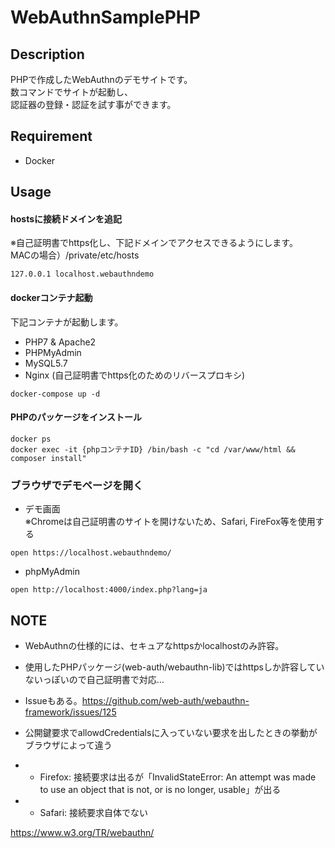 # WebAuthnSamplePHP

## Description

PHPで作成したWebAuthnのデモサイトです。  
数コマンドでサイトが起動し、  
認証器の登録・認証を試す事ができます。



## Requirement

* Docker

## Usage

#### hostsに接続ドメインを追記  
※自己証明書でhttps化し、下記ドメインでアクセスできるようにします。  
MACの場合）/private/etc/hosts

```
127.0.0.1 localhost.webauthndemo
```

#### dockerコンテナ起動  
下記コンテナが起動します。
* PHP7 & Apache2
* PHPMyAdmin
* MySQL5.7
* Nginx (自己証明書でhttps化のためのリバースプロキシ)

```
docker-compose up -d
```

#### PHPのパッケージをインストール

```
docker ps
docker exec -it {phpコンテナID} /bin/bash -c "cd /var/www/html && composer install"
```

### ブラウザでデモページを開く  

* デモ画面  
※Chromeは自己証明書のサイトを開けないため、Safari, FireFox等を使用する

```
open https://localhost.webauthndemo/
```

* phpMyAdmin

```
open http://localhost:4000/index.php?lang=ja
```


## NOTE

* WebAuthnの仕様的には、セキュアなhttpsかlocalhostのみ許容。
* 使用したPHPパッケージ(web-auth/webauthn-lib)ではhttpsしか許容していないっぽいので自己証明書で対応…
* Issueもある。https://github.com/web-auth/webauthn-framework/issues/125

* 公開鍵要求でallowdCredentialsに入っていない要求を出したときの挙動がブラウザによって違う
* * Firefox: 接続要求は出るが「InvalidStateError: An attempt was made to use an object that is not, or is no longer, usable」が出る
* * Safari: 接続要求自体でない


https://www.w3.org/TR/webauthn/
